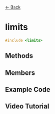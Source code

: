 [<- Back](../README.md)

# limits

```cpp
#include <limits>
```

## Methods

## Members

## Example Code

## Video Tutorial